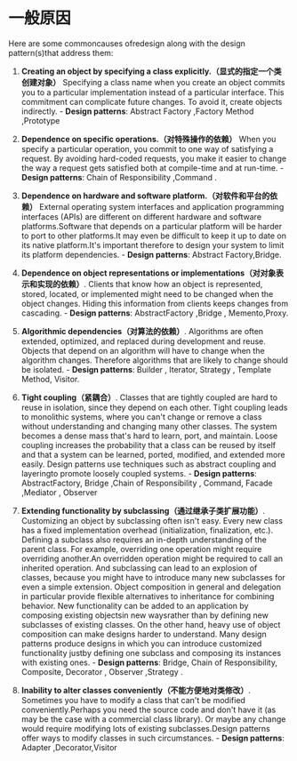 # 一般原因
Here are some commoncauses ofredesign along with the design pattern(s)that address them:

1. **Creating an object by specifying a class explicitly.（显式的指定一个类创建对象）** Specifying a class name when you create an object commits you to a particular implementation instead of a particular interface. This commitment can complicate future changes. To avoid it, create objects indirectly. 
	   - **Design patterns**: Abstract Factory ,Factory Method ,Prototype 

2. **Dependence on specific operations.（对特殊操作的依赖）** When you specify a particular operation, you commit to one way of satisfying a request. By avoiding hard-coded requests, you make it easier to change the way a request gets satisfied both at compile-time and at run-time. 
	   - **Design patterns**: Chain of Responsibility ,Command . 

3. **Dependence on hardware and software platform.（对软件和平台的依赖）** External operating system interfaces and application programming interfaces (APIs) are different on different hardware and software platforms.Software that depends on a particular platform will be harder to port to other platforms.It may even be difficult to keep it up to date on its native platform.It's important therefore to design your system to limit its platform dependencies.
	   - **Design patterns**: Abstract Factory,Bridge. 

4. **Dependence on object representations or implementations（对对象表示和实现的依赖）**. Clients that know how an object is represented, stored, located, or implemented might need to be changed when the object changes. Hiding this information from clients keeps changes from cascading. 
	   - **Design patterns**: AbstractFactory ,Bridge , Memento,Proxy. 
	
5. **Algorithmic dependencies（对算法的依赖）**. Algorithms are often extended, optimized, and replaced during development and reuse. Objects that depend on an algorithm will have to change when the algorithm changes. Therefore algorithms that are likely to change should be isolated. 
	   - **Design patterns**: Builder , Iterator, Strategy , Template Method, Visitor. 


6. **Tight coupling（紧耦合）**. Classes that are tightly coupled are hard to reuse in isolation, since they depend on each other. Tight coupling leads to monolithic systems, where you can't change or remove a class without understanding and changing many other classes. The system becomes a dense mass that's hard to learn, port, and maintain. Loose coupling increases the probability that a class can be reused by itself and that a system can be learned, ported, modified, and extended more easily. Design patterns use techniques such as abstract coupling and layeringto promote loosely coupled systems. 
	   - **Design patterns**: AbstractFactory, Bridge ,Chain of Responsibility , Command, Facade ,Mediator , Observer


7. **Extending functionality by subclassing（通过继承子类扩展功能）**. Customizing an object by subclassing often isn't easy. Every new class has a fixed implementation overhead (initialization, finalization, etc.). Defining a subclass also requires an in-depth understanding of the parent class. For example, overriding one operation might require overriding another.An overridden operation might be required to call an inherited operation. And subclassing can lead to an explosion of classes, because you might have to introduce many new subclasses for even a simple extension. Object composition in general and delegation in particular provide flexible alternatives to inheritance for combining behavior. New functionality can be added to an application by composing existing objectsin new waysrather than by defining new subclasses of existing classes. On the other hand, heavy use of object composition can make designs harder to understand. Many design patterns produce designs in which you can introduce customized functionality justby defining one subclass and composing its instances with existing ones. 
	   - **Design patterns**: Bridge, Chain of Responsibility, Composite, Decorator , Observer ,Strategy . 


8. **Inability to alter classes conveniently（不能方便地对类修改）**. Sometimes you have to modify a class that can't be modified conveniently.Perhaps you need the source code and don't have it (as may be the case with a commercial class library). Or maybe any change would require modifying lots of existing subclasses.Design patterns  offer ways to modify classes in such circumstances. 
       - **Design patterns**: Adapter ,Decorator,Visitor